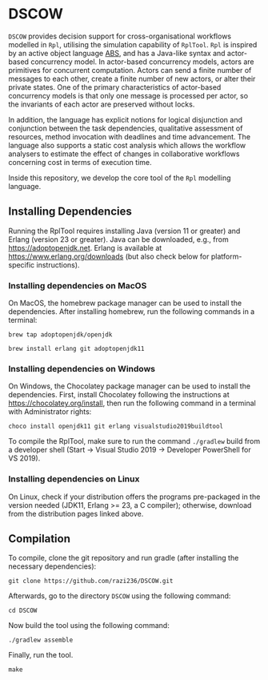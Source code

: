 DSCOW
=========

`DSCOW` provides decision support for cross-organisational workflows modelled in `Rpl`, utilising the simulation capability of `RplTool`. `Rpl`  is inspired by an active object language [ABS](https://abs-models.org/), and has a Java-like syntax and actor-based concurrency model. In actor-based concurrency models, actors are primitives for concurrent computation. Actors can send a finite number of messages to each other, create a finite number of new actors, or alter their private states. One of the primary characteristics of actor-based concurrency models is that only one message is processed per actor, so the invariants of each actor are preserved without locks.

In addition, the language has
explicit notions for logical disjunction and conjunction between the task dependencies, qualitative assessment of resources, method invocation with deadlines and time
advancement. The language also supports a static cost analysis which allows the workflow analysers to estimate the effect
of changes in collaborative workflows concerning cost in terms of
execution time.

Inside this repository, we develop the core tool of the `Rpl` modelling
language.

## **Installing Dependencies**

Running the RplTool requires installing Java (version 11 or greater) and Erlang (version 23 or greater). Java can be downloaded, e.g., from https://adoptopenjdk.net. Erlang is available at https://www.erlang.org/downloads (but also check below for platform-specific instructions).

### **Installing dependencies on MacOS**

On MacOS, the homebrew package manager can be used to install the dependencies. After installing homebrew, run the following commands in a terminal:

`brew tap adoptopenjdk/openjdk`

`brew install erlang git adoptopenjdk11`

### Installing dependencies on Windows

On Windows, the Chocolatey package manager can be used to install the dependencies. First, install Chocolatey following the instructions at https://chocolatey.org/install, then run the following command in a terminal with Administrator rights:

`choco install openjdk11 git erlang visualstudio2019buildtool`

To compile the RplTool, make sure to run the command `./gradlew` build from a developer shell (Start -> Visual Studio 2019 -> Developer PowerShell for VS 2019).

### Installing dependencies on Linux

On Linux, check if your distribution offers the programs pre-packaged in the version needed (JDK11, Erlang >= 23, a C compiler); otherwise, download from the distribution pages linked above.

## Compilation

To compile, clone the git repository and run gradle (after installing the necessary dependencies):

`git clone https://github.com/razi236/DSCOW.git`

Afterwards, go to the directory `DSCOW` using the following command:

`cd DSCOW`

Now build the tool using the following command:

`./gradlew assemble`

Finally, run the tool.

`make`
